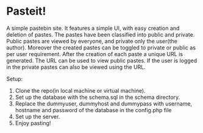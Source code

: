 # Pasteit!
A simple pastebin site. 
It features a simple UI, with easy creation and deletion of pastes.
The pastes have been classified into public and private. Public pastes are viewed by everyone, and private only the user(the author).
Moreover the created pastes can be toggled to private or public as per user requirement.
After the creation of each paste a unique URL is generated. The URL can be used to view public pastes. If the user is logged in the private pastes can also be viewed using the URL.

Setup:
1. Clone the repo(in local machine or virtual machine).
2. Set up the database with the schema.sql in the schema directory.
3. Replace the dummyuser, dummyhost and dummypass with username, hostname and password of the database in the config.php file
4. Set up the server.
5. Enjoy pasting!

